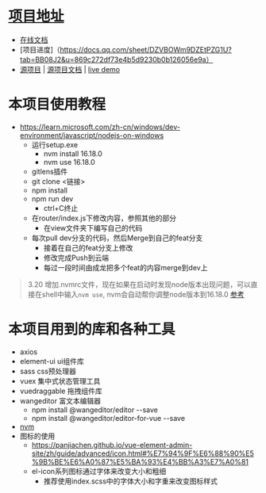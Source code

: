 # [项目地址](https://gitee.com/xiaochenglong_admin_admin/finance_integration/tree/master/)
* [在线文档](https://docs.qq.com/doc/DQm1HZG5PYmR0R1NH)
* [项目进度]（https://docs.qq.com/sheet/DZVBOWm9DZEtPZG1U?tab=BB08J2&u=869c272df73e4b5d9230b0b126056e9a）
* [源项目](https://github.com/PanJiaChen/vue-admin-template) | [源项目文档](https://panjiachen.gitee.io/vue-element-admin-site/zh/) | [live demo](https://panjiachen.github.io/vue-admin-template/#/login?redirect=%2Fdashboard)

# 本项目使用教程
* https://learn.microsoft.com/zh-cn/windows/dev-environment/javascript/nodejs-on-windows
  * 运行setup.exe
    * nvm install 16.18.0
    * nvm use 16.18.0
  * gitlens插件
  * git clone <链接>
  * npm install
  * npm run dev
    * ctrl+C终止
  * 在router/index.js下修改内容，参照其他的部分
    * 在view文件夹下编写自己的代码
  * 每次pull dev分支的代码，然后Merge到自己的feat分支
    * 接着在自己的feat分支上修改
    * 修改完成Push到云端
    * 每过一段时间由成龙把多个feat的内容merge到dev上

> 3.20 增加.nvmrc文件，现在如果在启动时发现node版本出现问题，可以直接在shell中输入`nvm use`, nvm会自动帮你调整node版本到16.18.0
> [参考](https://github.com/nvm-sh/nvm/blob/master/README.md#nvmrc)


# 本项目用到的库和各种工具
* axios
* element-ui ui组件库
* sass  css预处理器
* vuex  集中式状态管理工具
* vuedraggable 拖拽组件库
* wangeditor 富文本编辑器
  * npm install @wangeditor/editor --save
  * npm install @wangeditor/editor-for-vue --save
* [nvm](https://github.com/nvm-sh/nvm#automatically-call-nvm-use)
* 图标的使用
  * https://panjiachen.github.io/vue-element-admin-site/zh/guide/advanced/icon.html#%E7%94%9F%E6%88%90%E5%9B%BE%E6%A0%87%E5%BA%93%E4%BB%A3%E7%A0%81
  * el-icon系列图标通过字体来改变大小和粗细
    * 推荐使用index.scss中的字体大小和字重来改变图标样式

